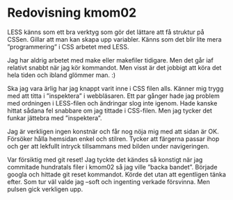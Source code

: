 ---
---
Redovisning kmom02
=========================

LESS känns som ett bra verktyg som gör det lättare att få struktur på CSSen. Gillar att man kan skapa upp variabler. Känns som det blir lite mera ”programmering” i CSS arbetet med LESS.

Jag har aldrig arbetet med make eller makefiler tidigare. Men det går iaf relativt snabbt när jag kör kommandot. Men visst är det jobbigt att köra det hela tiden och ibland glömmer man. :)

Ska jag vara ärlig har jag knappt varit inne i CSS filen alls. Känner mig trygg med att titta i ”inspektera” i webbläsaren. Ett par gånger hade jag problem med ordningen i LESS-filen och ändringar slog inte igenom. Hade kanske hittat sådana fel snabbare om jag tittade i CSS-filen. Men jag tycker det funkar jättebra med ”inspektera”.

Jag är verkligen ingen konstnär och får nog nöja mig med att sidan är OK. Försöker hålla hemsidan enkel och stilren. Tycker att färgerna passar ihop och ger att lekfullt intryck tillsammans med bilden under navigeringen.   

Var försiktig med git reset! Jag tyckte det kändes så konstigt när jag commitade hundratals filer i kmom02 så jag ville ”backa bandet”. Började googla och hittade git reset kommandot. Körde det utan att egentligen tänka efter. Som tur väl valde jag –soft och ingenting verkade försvinna. Men pulsen gick verkligen upp.

